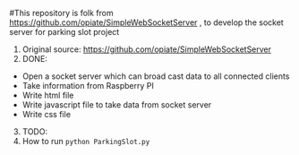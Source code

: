 #This repository is folk from https://github.com/opiate/SimpleWebSocketServer , to develop the socket server for parking slot project
1. Original source: https://github.com/opiate/SimpleWebSocketServer   
2. DONE:  
- Open a socket server which can broad cast data to all connected clients  
- Take information from Raspberry PI  
- Write html file  
- Write javascript file to take data from socket server  
- Write css file  
3. TODO:   
4. How to run `python ParkingSlot.py`
